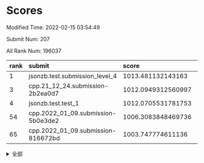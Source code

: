 # Scores

Modified Time: 2022-02-15 03:54:49

Submit Num: 207

All Rank Num: 196037

| rank |               submit               |       score        |       sigma        | pk_num |
| :--- | :--------------------------------- | :----------------- | :----------------- | :----- |
| 1    | jsonzb.test.submission_level_4     | 1013.481132143163  | 0.8106442832599777 | 3790   |
| 3    | cpp.21_12_24.submission-2b2ea0d7   | 1012.0949312560997 | 0.7833680443072756 | 3789   |
| 4    | jsonzb.test.test_1                 | 1012.0705531781753 | 0.7915528322180948 | 3789   |
| 54   | cpp.2022_01_09.submission-5b0e3de2 | 1006.3083848469736 | 0.7141151970452096 | 3790   |
| 65   | cpp.2022_01_09.submission-816672bd | 1003.747774611136  | 0.7066613621949965 | 3787   |


<details>
<summary>全部</summary>

| rank |                 submit                 |       score        |       sigma        | pk_num |
| :--- | :------------------------------------- | :----------------- | :----------------- | :----- |
| 1    | jsonzb.test.submission_level_4         | 1013.481132143163  | 0.8106442832599777 | 3790   |
| 2    | gobigger.level_3.submission_level_3_14 | 1012.4030626962092 | 0.8047548372292258 | 3789   |
| 3    | cpp.21_12_24.submission-2b2ea0d7       | 1012.0949312560997 | 0.7833680443072756 | 3789   |
| 4    | jsonzb.test.test_1                     | 1012.0705531781753 | 0.7915528322180948 | 3789   |
| 5    | gobigger.level_3.submission_level_3_37 | 1011.4624455145922 | 0.7640617142844814 | 3786   |
| 6    | gobigger.level_3.submission_level_3_48 | 1011.0875816051529 | 0.760779402653365  | 3790   |
| 7    | gobigger.level_3.submission_level_3_42 | 1011.0226377906231 | 0.7773320398891809 | 3788   |
| 8    | gobigger.level_3.submission_level_3_20 | 1010.9164861602551 | 0.7540802524047967 | 3789   |
| 9    | gobigger.level_3.submission_level_3_38 | 1010.7465864960162 | 0.7617941651661392 | 3792   |
| 10   | gobigger.level_3.submission_level_3_4  | 1010.6868917004708 | 0.7828351581125131 | 3789   |
| 11   | gobigger.level_3.submission_level_3_30 | 1010.6738778968961 | 0.7617255869608093 | 3790   |
| 12   | gobigger.level_3.submission_level_3_44 | 1010.5734529274417 | 0.764522239280827  | 3787   |
| 13   | gobigger.level_3.submission_level_3_27 | 1010.5084539882437 | 0.7713806816502864 | 3791   |
| 14   | gobigger.level_3.submission_level_3_40 | 1010.4656431274145 | 0.7814316370816671 | 3790   |
| 15   | gobigger.level_3.submission_level_3_23 | 1010.3321078974844 | 0.7596778734930106 | 3788   |
| 16   | gobigger.level_3.submission_level_3_47 | 1010.2724130041812 | 0.7450756392354984 | 3790   |
| 17   | gobigger.level_3.submission_level_3_2  | 1010.2568296212792 | 0.7734577056983779 | 3790   |
| 18   | gobigger.level_3.submission_level_3_22 | 1010.2019851006119 | 0.7675411445620168 | 3788   |
| 19   | gobigger.level_3.submission_level_3_7  | 1010.1644135078233 | 0.7741940614334014 | 3786   |
| 20   | gobigger.level_3.submission_level_3_26 | 1010.1217025074009 | 0.7650724129550267 | 3787   |
| 21   | gobigger.level_3.submission_level_3_25 | 1010.082620327491  | 0.742104881239663  | 3786   |
| 22   | gobigger.level_3.submission_level_3_13 | 1010.0182836479053 | 0.775671385072464  | 3793   |
| 23   | gobigger.level_3.submission_level_3_32 | 1009.9875781811947 | 0.7497022285933741 | 3788   |
| 24   | gobigger.level_3.submission_level_3_19 | 1009.9474036760323 | 0.7464466996661305 | 3789   |
| 25   | gobigger.level_3.submission_level_3_6  | 1009.9194965067085 | 0.774296275913648  | 3794   |
| 26   | gobigger.level_3.submission_level_3_16 | 1009.8679467045046 | 0.764488596516258  | 3789   |
| 27   | gobigger.level_3.submission_level_3_17 | 1009.8390616356696 | 0.768461425104656  | 3790   |
| 28   | gobigger.level_3.submission_level_3_8  | 1009.8138987885989 | 0.7436824111529933 | 3786   |
| 29   | gobigger.level_3.submission_level_3_35 | 1009.8077833968721 | 0.752499784309473  | 3787   |
| 30   | gobigger.level_3.submission_level_3_45 | 1009.7446506220139 | 0.7600505225597496 | 3787   |
| 31   | gobigger.level_3.submission_level_3_10 | 1009.717982954568  | 0.7406912883287212 | 3791   |
| 32   | gobigger.level_3.submission_level_3_21 | 1009.6958715569268 | 0.7436104377764405 | 3789   |
| 33   | gobigger.level_3.submission_level_3_18 | 1009.6416713601924 | 0.7641467891678022 | 3790   |
| 34   | gobigger.level_3.submission_level_3_11 | 1009.5561575427719 | 0.7433625452921211 | 3788   |
| 35   | gobigger.level_3.submission_level_3_34 | 1009.5475312143737 | 0.745917229803911  | 3783   |
| 36   | gobigger.level_3.submission_level_3_41 | 1009.3476711998818 | 0.7429418041338849 | 3791   |
| 37   | gobigger.level_3.submission_level_3_49 | 1009.306180526682  | 0.7529271276685782 | 3788   |
| 38   | gobigger.level_3.submission_level_3_0  | 1009.247070819626  | 0.7682979364116597 | 3788   |
| 39   | gobigger.level_3.submission_level_3_9  | 1009.2212175682855 | 0.7541300467537669 | 3780   |
| 40   | gobigger.level_3.submission_level_3_28 | 1009.2029998999466 | 0.7506697655943977 | 3788   |
| 41   | gobigger.level_3.submission_level_3_12 | 1009.1831018151203 | 0.7616566791860702 | 3791   |
| 42   | gobigger.level_3.submission_level_3_24 | 1009.1655147425328 | 0.7460927166041471 | 3784   |
| 43   | gobigger.level_3.submission_level_3_31 | 1009.1641971209023 | 0.7515620672659235 | 3788   |
| 44   | gobigger.level_3.submission_level_3_33 | 1009.1543650902047 | 0.7461619740931635 | 3787   |
| 45   | gobigger.level_3.submission_level_3_1  | 1009.135604790765  | 0.740617304710781  | 3785   |
| 46   | gobigger.level_3.submission_level_3_46 | 1009.0643898291071 | 0.7611986441594866 | 3786   |
| 47   | gobigger.level_3.submission_level_3_3  | 1008.9450803200219 | 0.7361928046127155 | 3786   |
| 48   | gobigger.level_3.submission_level_3_29 | 1008.7086386074129 | 0.7457707616263068 | 3784   |
| 49   | gobigger.level_3.submission_level_3_5  | 1008.6947476584323 | 0.7439314655915892 | 3789   |
| 50   | gobigger.level_3.submission_level_3_15 | 1008.6076399519469 | 0.7337846163175629 | 3792   |
| 51   | gobigger.level_3.submission_level_3_36 | 1008.4670706737242 | 0.764516321657275  | 3791   |
| 52   | gobigger.level_3.submission_level_3_39 | 1008.4339351347995 | 0.7214760521459785 | 3788   |
| 53   | gobigger.level_3.submission_level_3_43 | 1008.2024908833237 | 0.7400791401769453 | 3787   |
| 54   | cpp.2022_01_09.submission-5b0e3de2     | 1006.3083848469736 | 0.7141151970452096 | 3790   |
| 55   | gobigger.level_1.submission_level_1_23 | 1005.7668405310155 | 0.7365210119184572 | 3788   |
| 56   | gobigger.level_1.submission_level_1_21 | 1004.9270146933004 | 0.7221667598742145 | 3795   |
| 57   | gobigger.level_1.submission_level_1_29 | 1004.4095840613666 | 0.7072268736975255 | 3787   |
| 58   | gobigger.level_1.submission_level_1_14 | 1004.2567392704473 | 0.7160908710830678 | 3784   |
| 59   | gobigger.level_1.submission_level_1_11 | 1004.1177110402875 | 0.7234473712316205 | 3789   |
| 60   | gobigger.level_1.submission_level_1_41 | 1004.064483109195  | 0.7118387754489468 | 3789   |
| 61   | gobigger.level_1.submission_level_1_13 | 1004.0627642994681 | 0.7170720663698382 | 3787   |
| 62   | gobigger.level_1.submission_level_1_44 | 1004.0619643232999 | 0.7163706884793906 | 3787   |
| 63   | gobigger.level_1.submission_level_1_22 | 1003.9915441398107 | 0.7114931940183711 | 3792   |
| 64   | gobigger.level_1.submission_level_1_19 | 1003.7584277523362 | 0.7201781638726937 | 3788   |
| 65   | cpp.2022_01_09.submission-816672bd     | 1003.747774611136  | 0.7066613621949965 | 3787   |
| 66   | gobigger.level_1.submission_level_1_25 | 1003.7064926593772 | 0.7127726837435363 | 3789   |
| 67   | gobigger.level_1.submission_level_1_35 | 1003.6356487431062 | 0.7176130515619162 | 3785   |
| 68   | gobigger.level_1.submission_level_1_49 | 1003.6166989182133 | 0.734154735158927  | 3790   |
| 69   | gobigger.level_1.submission_level_1_28 | 1003.6140340805864 | 0.7116790324862213 | 3791   |
| 70   | gobigger.level_1.submission_level_1_12 | 1003.5235652509958 | 0.7176210402531754 | 3791   |
| 71   | gobigger.level_1.submission_level_1_48 | 1003.5196856236937 | 0.7078222004814987 | 3789   |
| 72   | gobigger.level_1.submission_level_1_6  | 1003.501606945419  | 0.7151864046540637 | 3783   |
| 73   | gobigger.level_1.submission_level_1_10 | 1003.5003842278747 | 0.6994630974248577 | 3788   |
| 74   | gobigger.level_1.submission_level_1_8  | 1003.4685444460414 | 0.7181641849883648 | 3787   |
| 75   | gobigger.level_1.submission_level_1_20 | 1003.3775549580502 | 0.7206453210084868 | 3791   |
| 76   | gobigger.level_1.submission_level_1_46 | 1003.3283536146819 | 0.7178258939655845 | 3788   |
| 77   | gobigger.level_1.submission_level_1_26 | 1003.3236696791987 | 0.717339825071037  | 3788   |
| 78   | gobigger.level_1.submission_level_1_30 | 1003.2710695836272 | 0.7092513144664656 | 3787   |
| 79   | gobigger.level_1.submission_level_1_5  | 1003.2692658033951 | 0.7084314357719194 | 3788   |
| 80   | gobigger.level_1.submission_level_1_45 | 1003.21953101179   | 0.7202539381770388 | 3788   |
| 81   | gobigger.level_1.submission_level_1_1  | 1003.0561741902711 | 0.7186180570360107 | 3784   |
| 82   | gobigger.level_1.submission_level_1_3  | 1003.0376360163353 | 0.7133972104449852 | 3789   |
| 83   | gobigger.level_1.submission_level_1_43 | 1002.8964913033936 | 0.7041822392474144 | 3784   |
| 84   | gobigger.level_1.submission_level_1_16 | 1002.8041962933829 | 0.7162276204882935 | 3790   |
| 85   | gobigger.level_1.submission_level_1_36 | 1002.8022800253483 | 0.7244601345427722 | 3783   |
| 86   | gobigger.level_1.submission_level_1_40 | 1002.772233777218  | 0.7125616720604299 | 3790   |
| 87   | gobigger.level_1.submission_level_1_39 | 1002.7596229033147 | 0.7254089202410821 | 3789   |
| 88   | gobigger.level_1.submission_level_1_15 | 1002.7532934693413 | 0.7124481372513047 | 3788   |
| 89   | gobigger.level_1.submission_level_1_33 | 1002.7406470845874 | 0.721564905009049  | 3783   |
| 90   | gobigger.level_1.submission_level_1_42 | 1002.7119664257659 | 0.7144338794553136 | 3789   |
| 91   | gobigger.level_1.submission_level_1_31 | 1002.7085532229378 | 0.7012282527776721 | 3789   |
| 92   | gobigger.level_1.submission_level_1_0  | 1002.6948231284031 | 0.706162410650226  | 3792   |
| 93   | gobigger.level_1.submission_level_1_18 | 1002.6840887046673 | 0.718169421026727  | 3787   |
| 94   | gobigger.level_1.submission_level_1_34 | 1002.6178345142357 | 0.7141007511181331 | 3791   |
| 95   | gobigger.level_1.submission_level_1_9  | 1002.6060686806239 | 0.7090787092870422 | 3780   |
| 96   | gobigger.level_1.submission_level_1_37 | 1002.5424447749391 | 0.7258090364671923 | 3786   |
| 97   | gobigger.level_1.submission_level_1_2  | 1002.4627683094495 | 0.7029765661757502 | 3788   |
| 98   | gobigger.level_1.submission_level_1_17 | 1002.3073956663679 | 0.7055194931610679 | 3792   |
| 99   | gobigger.level_1.submission_level_1_27 | 1002.249003500832  | 0.7044886714900399 | 3787   |
| 100  | gobigger.level_1.submission_level_1_32 | 1002.2375683365507 | 0.720885749394539  | 3793   |
| 101  | gobigger.level_1.submission_level_1_7  | 1002.0879037927643 | 0.7033611300376316 | 3783   |
| 102  | gobigger.level_1.submission_level_1_47 | 1002.0231717278137 | 0.7095237636350764 | 3788   |
| 103  | gobigger.level_1.submission_level_1_24 | 1001.9838606958729 | 0.7112008195266804 | 3787   |
| 104  | gobigger.level_1.submission_level_1_38 | 1001.9393528785752 | 0.7042814358039359 | 3793   |
| 105  | gobigger.level_1.submission_level_1_4  | 1001.130215850206  | 0.7106760888471787 | 3785   |
| 106  | gobigger.random.submission_random_28   | 997.306260030238   | 0.7077710419871077 | 3787   |
| 107  | gobigger.random.submission_random_42   | 997.2795475225635  | 0.7173443820284728 | 3792   |
| 108  | gobigger.random.submission_random_35   | 997.2007625662774  | 0.7157498171077451 | 3784   |
| 109  | gobigger.random.submission_random_29   | 997.1976387902021  | 0.6994204672785048 | 3793   |
| 110  | gobigger.random.submission_random_47   | 997.1345912874604  | 0.7125633865182185 | 3792   |
| 111  | gobigger.random.submission_random_21   | 997.0074132950691  | 0.7151162002601681 | 3783   |
| 112  | gobigger.random.submission_random_15   | 996.9386553061374  | 0.7091463256864962 | 3790   |
| 113  | gobigger.random.submission_random_13   | 996.8465009893605  | 0.7130077235512596 | 3792   |
| 114  | gobigger.random.submission_random_12   | 996.7412267063739  | 0.709608785439604  | 3792   |
| 115  | gobigger.random.submission_random_45   | 996.7398411388845  | 0.7038146860476734 | 3792   |
| 116  | gobigger.random.submission_random_7    | 996.7263797412372  | 0.7103391182516121 | 3789   |
| 117  | gobigger.random.submission_random_18   | 996.5836116187481  | 0.7156235175478164 | 3787   |
| 118  | gobigger.random.submission_random_39   | 996.5452735629873  | 0.7040687679129745 | 3787   |
| 119  | gobigger.random.submission_random_8    | 996.4572144690269  | 0.7139906620106451 | 3790   |
| 120  | gobigger.random.submission_random_14   | 996.4557025431601  | 0.7169686477474283 | 3788   |
| 121  | gobigger.random.submission_random_17   | 996.3306731767607  | 0.7154305709887379 | 3789   |
| 122  | gobigger.random.submission_random_48   | 996.245146484162   | 0.7055059331476264 | 3782   |
| 123  | gobigger.random.submission_random_26   | 996.187674517446   | 0.7038226360176814 | 3789   |
| 124  | gobigger.random.submission_random_2    | 996.185154908448   | 0.7199519655683718 | 3787   |
| 125  | gobigger.random.submission_random_34   | 996.1275788307811  | 0.7149343788256655 | 3793   |
| 126  | gobigger.random.submission_random_5    | 996.1243245194023  | 0.7006227000052324 | 3792   |
| 127  | gobigger.random.submission_random_0    | 996.1088653527881  | 0.7170792254331896 | 3788   |
| 128  | gobigger.random.submission_random_31   | 996.0853538349772  | 0.7052873645269189 | 3787   |
| 129  | gobigger.random.submission_random_11   | 996.0388943250554  | 0.7065799885562574 | 3785   |
| 130  | gobigger.random.submission_random_33   | 995.9867119658373  | 0.7037195558226605 | 3786   |
| 131  | gobigger.random.submission_random_6    | 995.9762886582421  | 0.7129463019453891 | 3789   |
| 132  | gobigger.random.submission_random_24   | 995.9150730207232  | 0.7152097992293398 | 3787   |
| 133  | gobigger.random.submission_random_23   | 995.9088717670862  | 0.7032957244285571 | 3788   |
| 134  | gobigger.random.submission_random_32   | 995.8798177859119  | 0.7051916215270893 | 3784   |
| 135  | gobigger.random.submission_random_1    | 995.8318501732031  | 0.7103129166220358 | 3789   |
| 136  | gobigger.random.submission_random_16   | 995.8304515439186  | 0.7114600212057689 | 3789   |
| 137  | gobigger.random.submission_random_9    | 995.820967170395   | 0.7160480120218957 | 3786   |
| 138  | gobigger.random.submission_random_27   | 995.8092780283235  | 0.7165835718383234 | 3786   |
| 139  | gobigger.random.submission_random_38   | 995.7022352379217  | 0.7163692818081958 | 3784   |
| 140  | gobigger.random.submission_random_37   | 995.6653747225006  | 0.7054378239959651 | 3790   |
| 141  | gobigger.random.submission_random_49   | 995.6577685984469  | 0.6957192747359019 | 3790   |
| 142  | gobigger.random.submission_random_43   | 995.5759195518635  | 0.7034745667735793 | 3781   |
| 143  | gobigger.random.submission_random_19   | 995.5220225440416  | 0.7175146140564327 | 3788   |
| 144  | gobigger.random.submission_random_10   | 995.5113368345453  | 0.7021609161787201 | 3790   |
| 145  | gobigger.random.submission_random_4    | 995.4996301459166  | 0.7133339889599993 | 3784   |
| 146  | gobigger.random.submission_random_44   | 995.4834235974564  | 0.7152412121592984 | 3782   |
| 147  | gobigger.random.submission_random_25   | 995.3908156877034  | 0.7069112863877253 | 3789   |
| 148  | gobigger.random.submission_random_40   | 995.3398685618234  | 0.7174570197300328 | 3797   |
| 149  | gobigger.random.submission_random_41   | 995.3271202176937  | 0.7097061375538918 | 3788   |
| 150  | gobigger.random.submission_random_22   | 995.2910381945169  | 0.7121188019094263 | 3783   |
| 151  | gobigger.random.submission_random_30   | 995.2174213065858  | 0.7062349560527286 | 3788   |
| 152  | gobigger.random.submission_random_46   | 995.1295970617597  | 0.7097252506853775 | 3788   |
| 153  | gobigger.random.submission_random_20   | 995.1037995353412  | 0.7083654792920715 | 3789   |
| 154  | gobigger.random.submission_random_3    | 994.9995826498655  | 0.7223295439521669 | 3787   |
| 155  | gobigger.level_2.submission_level_2_6  | 994.6511913979156  | 0.7156178697011364 | 3790   |
| 156  | gobigger.random.submission_random_36   | 994.5134836452476  | 0.7096124207458705 | 3792   |
| 157  | gobigger.level_2.submission_level_2_46 | 994.1828683402234  | 0.7181759065070612 | 3784   |
| 158  | gobigger.level_2.submission_level_2_34 | 994.097018209034   | 0.7335947248759536 | 3790   |
| 159  | gobigger.level_2.submission_level_2_36 | 993.5771084140383  | 0.7398333919620026 | 3793   |
| 160  | gobigger.level_2.submission_level_2_2  | 993.5687645646924  | 0.730231386867474  | 3791   |
| 161  | gobigger.level_2.submission_level_2_48 | 993.5423767197269  | 0.7364380215617337 | 3785   |
| 162  | gobigger.level_2.submission_level_2_42 | 993.431508855057   | 0.7579852361945547 | 3789   |
| 163  | gobigger.level_2.submission_level_2_33 | 993.1982390729504  | 0.7396035082914474 | 3787   |
| 164  | gobigger.level_2.submission_level_2_19 | 993.1821248108472  | 0.7256765945799646 | 3789   |
| 165  | gobigger.level_2.submission_level_2_37 | 993.1315391855421  | 0.739304734176227  | 3789   |
| 166  | gobigger.level_2.submission_level_2_20 | 993.0086384143416  | 0.7497142767667642 | 3785   |
| 167  | gobigger.level_2.submission_level_2_14 | 992.9298947986804  | 0.7307700565794141 | 3787   |
| 168  | gobigger.level_2.submission_level_2_35 | 992.9084442606222  | 0.7426802563107315 | 3786   |
| 169  | gobigger.level_2.submission_level_2_1  | 992.9067875151106  | 0.7302890935971448 | 3786   |
| 170  | gobigger.level_2.submission_level_2_38 | 992.8703758291891  | 0.7346091893797028 | 3792   |
| 171  | gobigger.level_2.submission_level_2_5  | 992.8310254363396  | 0.7479575533237331 | 3784   |
| 172  | gobigger.level_2.submission_level_2_27 | 992.8167019953381  | 0.7363005838432405 | 3786   |
| 173  | gobigger.level_2.submission_level_2_15 | 992.6949344720671  | 0.7501184259842846 | 3787   |
| 174  | gobigger.level_2.submission_level_2_28 | 992.5645823436818  | 0.7613583302847649 | 3792   |
| 175  | gobigger.level_2.submission_level_2_4  | 992.4749684713461  | 0.7538483311610588 | 3785   |
| 176  | gobigger.level_2.submission_level_2_26 | 992.4139379858126  | 0.7312061719120284 | 3786   |
| 177  | gobigger.level_2.submission_level_2_8  | 992.4013307403823  | 0.7372894216063448 | 3784   |
| 178  | gobigger.level_2.submission_level_2_39 | 992.3970613930021  | 0.7455412195064544 | 3791   |
| 179  | gobigger.level_2.submission_level_2_13 | 992.3606913964945  | 0.7697006860546998 | 3792   |
| 180  | gobigger.level_2.submission_level_2_47 | 992.346927735637   | 0.7370614169569856 | 3792   |
| 181  | gobigger.level_2.submission_level_2_21 | 992.302506982994   | 0.7470653719776321 | 3781   |
| 182  | gobigger.level_2.submission_level_2_24 | 992.2879294890049  | 0.76484871371653   | 3788   |
| 183  | gobigger.level_2.submission_level_2_16 | 992.2035089591277  | 0.7611990572732603 | 3789   |
| 184  | gobigger.level_2.submission_level_2_7  | 992.2014410348758  | 0.727383419363063  | 3792   |
| 185  | gobigger.level_2.submission_level_2_29 | 992.1215897767263  | 0.7600089691159189 | 3788   |
| 186  | gobigger.level_2.submission_level_2_23 | 992.0960562063174  | 0.7362418365147065 | 3789   |
| 187  | gobigger.level_2.submission_level_2_9  | 992.0568535333696  | 0.7355311172333594 | 3784   |
| 188  | gobigger.level_2.submission_level_2_30 | 991.9029349255602  | 0.7484442959702582 | 3787   |
| 189  | gobigger.level_2.submission_level_2_11 | 991.8900915682049  | 0.731837360937077  | 3788   |
| 190  | gobigger.level_2.submission_level_2_31 | 991.844750964499   | 0.7492173061931041 | 3792   |
| 191  | gobigger.level_2.submission_level_2_43 | 991.683835863353   | 0.737402129264018  | 3792   |
| 192  | gobigger.level_2.submission_level_2_10 | 991.5817632667814  | 0.7523611935935266 | 3788   |
| 193  | gobigger.level_2.submission_level_2_44 | 991.4746471518978  | 0.7522081528469232 | 3790   |
| 194  | gobigger.level_2.submission_level_2_12 | 991.3189102519456  | 0.7671453950072739 | 3789   |
| 195  | gobigger.level_2.submission_level_2_3  | 991.2642463185867  | 0.75936897573465   | 3783   |
| 196  | gobigger.level_2.submission_level_2_0  | 991.211886420721   | 0.7618140471776504 | 3789   |
| 197  | gobigger.level_2.submission_level_2_25 | 991.1513356833925  | 0.7592517770385381 | 3788   |
| 198  | gobigger.level_2.submission_level_2_18 | 991.0760163722919  | 0.7426282285865432 | 3791   |
| 199  | gobigger.level_2.submission_level_2_17 | 991.0452229916832  | 0.7623752407376262 | 3790   |
| 200  | gobigger.level_2.submission_level_2_49 | 990.9400566350746  | 0.7538535517655639 | 3789   |
| 201  | gobigger.level_2.submission_level_2_40 | 990.9397693818214  | 0.7608371084770126 | 3788   |
| 202  | gobigger.level_2.submission_level_2_45 | 990.9392432512121  | 0.7750283227665439 | 3789   |
| 203  | gobigger.level_2.submission_level_2_32 | 990.3223010144685  | 0.7722754784787638 | 3791   |
| 204  | gobigger.level_2.submission_level_2_22 | 990.1865506746622  | 0.7644917112994687 | 3791   |
| 205  | gobigger.level_2.submission_level_2_41 | 989.5637429320345  | 0.7646087117628673 | 3792   |
| 206  | gobigger.none.submission_none_0        | 977.1157158334643  | 1.4299113186188377 | 3787   |
| 207  | gobigger.none.submission_none_1        | 976.0791731719106  | 1.3874520150903982 | 3783   |

</details>